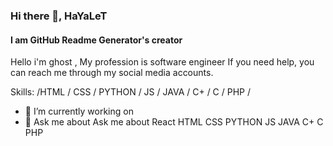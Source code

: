 ### Hi there 👋, HaYaLeT
#### I am GitHub Readme Generator's creator
Hello i'm ghost , My profession is software engineer
If you need help, you can reach me through my social media accounts.


Skills:  /HTML / CSS / PYTHON / JS / JAVA / C+ / C / PHP /

- 🔭 I’m currently working on 
- 💬 Ask me about Ask me about React HTML  CSS  PYTHON  JS JAVA C+  C PHP 


